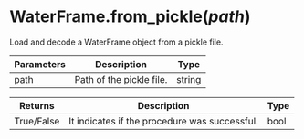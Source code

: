 # WaterFrame.from_pickle(*path*)

Load and decode a WaterFrame object from a pickle file.

Parameters | Description | Type
--- | --- | ---
path | Path of the pickle file. | string

Returns | Description | Type
--- | --- | ---
True/False | It indicates if the procedure was successful. | bool
